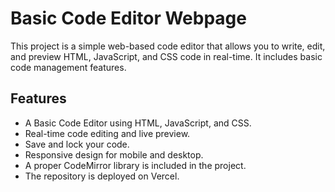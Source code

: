 # Basic Code Editor Webpage

This project is a simple web-based code editor that allows you to write, edit, and preview HTML, JavaScript, and CSS code in real-time. It includes basic code management features.

## Features

- A Basic Code Editor using HTML, JavaScript, and CSS.
- Real-time code editing and live preview.
- Save and lock your code.
- Responsive design for mobile and desktop.
- A proper CodeMirror library is included in the project.
- The repository is deployed on Vercel.
